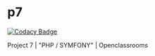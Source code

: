 # p7

[![Codacy Badge](https://api.codacy.com/project/badge/Grade/35f1968e4eb94b86a37fbb505cb88d0c)](https://app.codacy.com/app/JeanD34/p7?utm_source=github.com&utm_medium=referral&utm_content=JeanD34/p7&utm_campaign=Badge_Grade_Dashboard)

Project 7 | "PHP / SYMFONY" | Openclassrooms
